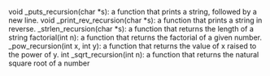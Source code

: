 void _puts_recursion(char *s): a function that prints a string, followed by a new line.
void _print_rev_recursion(char *s): a function that prints a string in reverse.
_strlen_recursion(char *s): a function that returns the length of a string
factorial(int n): a function that returns the factorial of a given number.
_pow_recursion(int x, int y): a function that returns the value of x raised to the power of y.
int _sqrt_recursion(int n): a function that returns the natural square root of a number
